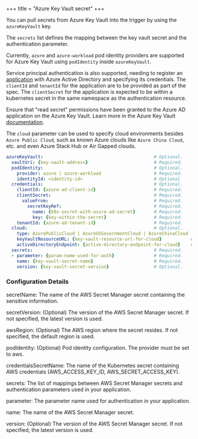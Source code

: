+++
title = "Azure Key Vault secret"
+++


You can pull secrets from Azure Key Vault into the trigger by using the `azureKeyVault` key.

The `secrets` list defines the mapping between the key vault secret and the authentication parameter.

Currently, `azure` and `azure-workload` pod identity providers are supported for Azure Key Vault using `podIdentity` inside `azureKeyVault`.

Service principal authentication is also supported, needing to register an [application](https://docs.microsoft.com/en-us/azure/active-directory/develop/app-objects-and-service-principals) with Azure Active Directory and specifying its credentials. The `clientId` and `tenantId` for the application are to be provided as part of the spec. The `clientSecret` for the application is expected to be within a kubernetes secret in the same namespace as the authentication resource.

Ensure that "read secret" permissions have been granted to the Azure AD application on the Azure Key Vault. Learn more in the Azure Key Vault [documentation](https://docs.microsoft.com/en-us/azure/key-vault/general/assign-access-policy?tabs=azure-portal).

The `cloud` parameter can be used to specify cloud environments besides `Azure Public Cloud`, such as known Azure clouds like
`Azure China Cloud`, etc. and even Azure Stack Hub or Air Gapped clouds.

```yaml
azureKeyVault:                                          # Optional.
  vaultUri: {key-vault-address}                         # Required.
  podIdentity:                                          # Optional.
    provider: azure | azure-workload                    # Required.
    identityId: <identity-id>                           # Optional
  credentials:                                          # Optional.
    clientId: {azure-ad-client-id}                      # Required.
    clientSecret:                                       # Required.
      valueFrom:                                        # Required.
        secretKeyRef:                                   # Required.
          name: {k8s-secret-with-azure-ad-secret}       # Required.
          key: {key-within-the-secret}                  # Required.
    tenantId: {azure-ad-tenant-id}                      # Required.
  cloud:                                                # Optional.
    type: AzurePublicCloud | AzureUSGovernmentCloud | AzureChinaCloud | AzureGermanCloud | Private # Required.
    keyVaultResourceURL: {key-vault-resource-url-for-cloud}           # Required when type = Private.
    activeDirectoryEndpoint: {active-directory-endpoint-for-cloud}    # Required when type = Private.
  secrets:                                              # Required.
  - parameter: {param-name-used-for-auth}               # Required.
    name: {key-vault-secret-name}                       # Required.
    version: {key-vault-secret-version}                 # Optional.
```
### Configuration Details
secretName: The name of the AWS Secret Manager secret containing the sensitive information.

secretVersion: (Optional) The version of the AWS Secret Manager secret. If not specified, the latest version is used.

awsRegion: (Optional) The AWS region where the secret resides. If not specified, the default region is used.

podIdentity: (Optional) Pod identity configuration. The provider must be set to aws.

credentialsSecretName: The name of the Kubernetes secret containing AWS credentials (AWS_ACCESS_KEY_ID, AWS_SECRET_ACCESS_KEY).

secrets: The list of mappings between AWS Secret Manager secrets and authentication parameters used in your application.

parameter: The parameter name used for authentication in your application.

name: The name of the AWS Secret Manager secret.

version: (Optional) The version of the AWS Secret Manager secret. If not specified, the latest version is used.